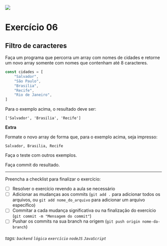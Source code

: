 ![](https://i.imgur.com/xG74tOh.png)

# Exercício 06

## Filtro de caracteres

Faça um programa que percorra um array com nomes de cidades e retorne um novo array somente com nomes que contenham até 8 caracteres.

```javascript
const cidades = [
    "Salvador",
    "São Paulo",
    "Brasilia",
    "Recife",
    "Rio de Janeiro",
]
```

Para o exemplo acima, o resultado deve ser:

```
['Salvador', 'Brasilia', 'Recife']
```

**Extra**

Formate o novo array de forma que, para o exemplo acima, seja impresso:

```
Salvador, Brasilia, Recife
```

Faça o teste com outros exemplos.

Faça commit do resultado.

---

Preencha a checklist para finalizar o exercício:

-   [ ] Resolver o exercício revendo a aula se necessário
-   [ ] Adicionar as mudanças aos commits (`git add .` para adicionar todos os arquivos, ou `git add nome_do_arquivo` para adicionar um arquivo específico)
-   [ ] Commitar a cada mudança significativa ou na finalização do exercício (`git commit -m "Mensagem do commit"`)
-   [ ] Pushar os commits na sua branch na origem (`git push origin nome-da-branch`)

###### tags: `backend` `lógica` `exercício` `nodeJS` `JavaScript`
